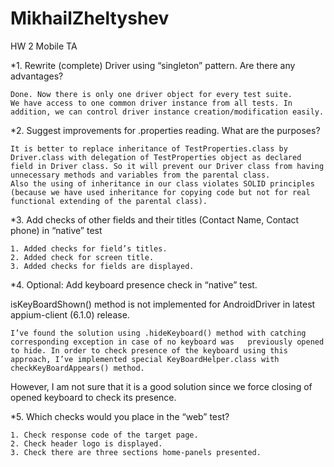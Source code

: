 # MikhailZheltyshev
HW 2 Mobile TA

*1. Rewrite (complete) Driver using “singleton” pattern. Are there any advantages?

    Done. Now there is only one driver object for every test suite.
    We have access to one common driver instance from all tests. In addition, we can control driver instance creation/modification easily.

*2. Suggest improvements for .properties reading. What are the purposes?

    It is better to replace inheritance of TestProperties.class by Driver.class with delegation of TestProperties object as declared field in Driver class. So it will prevent our Driver class from having unnecessary methods and variables from the parental class. 
    Also the using of inheritance in our class violates SOLID principles (because we have used inheritance for copying code but not for real functional extending of the parental class). 

*3. Add checks of other fields and their titles (Contact Name, Contact phone) in “native” test

    1. Added checks for field’s titles.
    2. Added check for screen title.
    3. Added checks for fields are displayed.

*4. Optional: Add keyboard presence check in “native” test.

isKeyBoardShown() method is not implemented for AndroidDriver in latest appium-client (6.1.0) release.

    I’ve found the solution using .hideKeyboard() method with catching corresponding exception in case of no keyboard was   previously opened to hide. In order to check presence of the keyboard using this approach, I’ve implemented special KeyBoardHelper.class with checkKeyBoardAppears() method.

However, I am not sure that it is a good solution since we force closing of opened keyboard to check its presence.

*5. Which checks would you place in the “web” test?

    1. Check response code of the target page.
    2. Check header logo is displayed.
    3. Check there are three sections home-panels presented.
